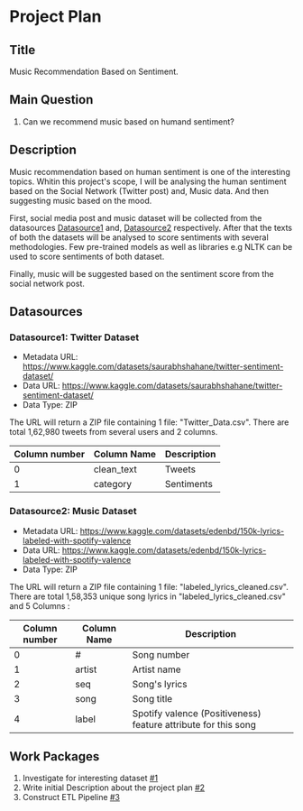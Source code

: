 # Project Plan

## Title
Music Recommendation Based on Sentiment.

## Main Question

<!-- Think about one main question you want to answer based on the data. -->
1. Can we recommend music based on humand sentiment?

## Description

<!-- Describe your data science project in max. 200 words. Consider writing about why and how you attempt it. -->
Music recommendation based on human sentiment is one of the interesting topics. Whitin this project's scope, I will be analysing the human sentiment based on the Social Network (Twitter post) and, Music data. And then suggesting music based on the mood.

First, social media post and music dataset will be collected from the datasources [Datasource1](#datasource1-twitter-dataset) and, 
[Datasource2](#datasource2-music-dataset) respectively. After that the texts of both the datasets will be analysed to score sentiments
with several methodologies. Few pre-trained models as well as libraries e.g NLTK can be used to score sentiments of both dataset.

Finally, music will be suggested based on the sentiment score from the social network post.

## Datasources

<!-- Describe each datasources you plan to use in a section. Use the prefic "DatasourceX" where X is the id of the datasource. -->

### Datasource1: Twitter Dataset
* Metadata URL: https://www.kaggle.com/datasets/saurabhshahane/twitter-sentiment-dataset/
* Data URL: https://www.kaggle.com/datasets/saurabhshahane/twitter-sentiment-dataset/
* Data Type: ZIP

The URL will return a ZIP file containing 1 file: "Twitter_Data.csv". There are total 1,62,980 tweets from several users and 2 columns.

|       Column number     |      Column Name        |      Description        |
|-------------------------|-------------------------|-------------------------|
|             0           |      clean_text         |      Tweets             |
|             1           |      category           |      Sentiments         |

### Datasource2: Music Dataset
* Metadata URL: https://www.kaggle.com/datasets/edenbd/150k-lyrics-labeled-with-spotify-valence
* Data URL: https://www.kaggle.com/datasets/edenbd/150k-lyrics-labeled-with-spotify-valence
* Data Type: ZIP

The URL will return a ZIP file containing 1 file: "labeled_lyrics_cleaned.csv".
There are total 1,58,353 unique song lyrics in "labeled_lyrics_cleaned.csv" and 5 Columns :

|       Column number     |      Column Name        |      Description        |
|-------------------------|-------------------------|-------------------------|
|             0           |      #                  |      Song number        |
|             1           |      artist             |      Artist name        |
|             2           |      seq                |      Song's lyrics      |
|             3           |      song               |      Song title         |
|             4           |      label              |      Spotify valence (Positiveness) feature attribute for this song |


## Work Packages

<!-- List of work packages ordered sequentially, each pointing to an issue with more details. -->

1. Investigate for interesting dataset [#1][i1]
2. Write initial Description about the project plan [#2][i2]
3. Construct ETL Pipeline [#3][i3]

[i1]: https://github.com/prantoamt/made-template/issues/1
[i2]: https://github.com/prantoamt/made-template/issues/2
[i3]: https://github.com/prantoamt/made-template/issues/8